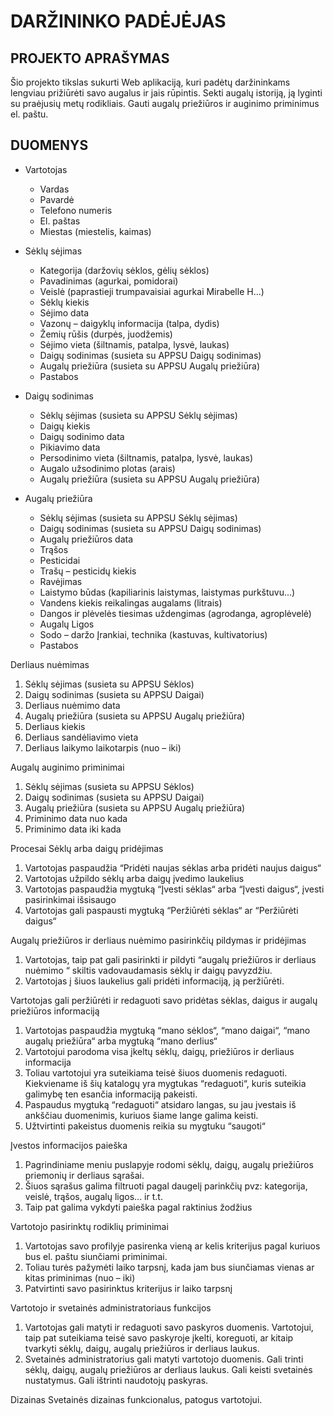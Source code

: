 # DARŽININKO PADĖJĖJAS

## PROJEKTO APRAŠYMAS

Šio projekto tikslas sukurti Web aplikaciją, kuri padėtų daržininkams lengviau prižiūrėti savo augalus ir jais rūpintis. Sekti augalų istoriją, ją lyginti su praėjusių metų rodikliais. Gauti augalų priežiūros ir auginimo priminimus el. paštu.

## DUOMENYS
- Vartotojas
	- Vardas
	- Pavardė
	- Telefono numeris
	- El. paštas
	- Miestas (miestelis, kaimas)	

- Sėklų sėjimas
  - Kategorija (daržovių sėklos, gėlių sėklos)
  - Pavadinimas (agurkai, pomidorai)
  - Veislė (paprastieji trumpavaisiai agurkai Mirabelle H...) 
  - Sėklų kiekis
  - Sėjimo data
  - Vazonų – daigyklų informacija (talpa, dydis)
  - Žemių rūšis (durpės, juodžemis)
  - Sėjimo vieta (šiltnamis, patalpa, lysvė, laukas)
  - Daigų sodinimas (susieta su APPSU Daigų sodinimas)
  - Augalų priežiūra (susieta su APPSU Augalų priežiūra)
  - Pastabos

- Daigų sodinimas
  - Sėklų sėjimas (susieta su APPSU Sėklų sėjimas)
  - Daigų kiekis
  - Daigų sodinimo data
  - Pikiavimo data
  - Persodinimo vieta (šiltnamis, patalpa, lysvė, laukas)
  - Augalo užsodinimo plotas (arais)
  - Augalų priežiūra (susieta su APPSU Augalų priežiūra)

- Augalų priežiūra
  - Sėklų sėjimas (susieta su APPSU Sėklų sėjimas)
  - Daigų sodinimas (susieta su APPSU Daigų sodinimas)
  - Augalų priežiūros data
  - Trąšos
  - Pesticidai
  - Trašų – pesticidų kiekis
  - Ravėjimas
  - Laistymo būdas (kapiliarinis laistymas, laistymas purkštuvu...)
  - Vandens kiekis reikalingas augalams (litrais)
  - Dangos ir plėvelės tiesimas uždengimas (agrodanga, agroplėvelė)
  - Augalų Ligos
  - Sodo – daržo Įrankiai, technika (kastuvas, kultivatorius)
  - Pastabos

Derliaus nuėmimas
1.	Sėklų sėjimas (susieta su APPSU Sėklos)
2.	Daigų sodinimas (susieta su APPSU Daigai)
3.	Derliaus nuėmimo data
4.	Augalų priežiūra (susieta su APPSU Augalų priežiūra)
5.	Derliaus kiekis
6.	Derliaus sandėliavimo vieta
7.	Derliaus laikymo laikotarpis (nuo – iki)

Augalų auginimo priminimai
1.	Sėklų sėjimas (susieta su APPSU Sėklos)
2.	Daigų sodinimas (susieta su APPSU Daigai)
3.	Augalų priežiūra (susieta su APPSU Augalų priežiūra)
4.	Priminimo data nuo kada
5.	Priminimo data iki kada




Procesai
Sėklų arba daigų pridėjimas
1.	Vartotojas paspaudžia  “Pridėti naujas sėklas arba pridėti naujus daigus“
2.	Vartotojas užpildo sėklų arba daigų įvedimo laukelius
3.	Vartotojas paspaudžia mygtuką “Įvesti sėklas“ arba “Įvesti daigus“, įvesti pasirinkimai išsisaugo
4.	Vartotojas gali paspausti mygtuką “Peržiūrėti sėklas“ ar “Peržiūrėti daigus“

Augalų priežiūros ir derliaus nuėmimo pasirinkčių pildymas ir pridėjimas
1.	Vartotojas, taip pat gali pasirinkti ir pildyti “augalų priežiūros ir derliaus nuėmimo “ skiltis vadovaudamasis sėklų ir daigų pavyzdžiu.
2.	Vartotojas į šiuos laukelius gali pridėti informaciją, ją peržiūrėti.

Vartotojas gali peržiūrėti ir redaguoti savo pridėtas sėklas, daigus ir augalų priežiūros informaciją
1.	Vartotojas paspaudžia mygtuką “mano sėklos“,  “mano daigai“, “mano augalų priežiūra“ arba mygtuką “mano derlius“
2.	Vartotojui parodoma visa įkeltų sėklų, daigų, priežiūros ir derliaus informacija
3.	Toliau vartotojui yra suteikiama teisė šiuos duomenis redaguoti. Kiekviename iš šių katalogų yra mygtukas “redaguoti“, kuris suteikia galimybę ten esančia informaciją pakeisti.
4.	Paspaudus mygtuką “redaguoti“ atsidaro langas, su jau įvestais iš ankščiau duomenimis, kuriuos šiame lange galima keisti.
5.	 Užtvirtinti pakeistus duomenis reikia su mygtuku “saugoti“

Įvestos informacijos paieška
1.	Pagrindiniame meniu puslapyje rodomi sėklų, daigų, augalų priežiūros priemonių ir derliaus sąrašai.
2.	Šiuos sąrašus galima filtruoti pagal daugelį parinkčių pvz: kategorija, veislė, trąšos, augalų ligos... ir t.t.
3.	Taip pat galima vykdyti paieška pagal raktinius žodžius

Vartotojo pasirinktų rodiklių priminimai
1.	Vartotojas savo profilyje pasirenka vieną ar kelis kriterijus pagal kuriuos bus el. paštu siunčiami priminimai.
2.	Toliau turės pažymėti laiko tarpsnį, kada jam bus siunčiamas vienas ar kitas priminimas (nuo – iki)  
3.	Patvirtinti savo pasirinktus kriterijus ir laiko tarpsnį

Vartotojo ir svetainės administratoriaus funkcijos
1.	Vartotojas gali matyti ir redaguoti savo paskyros duomenis. Vartotojui, taip pat suteikiama teisė savo paskyroje įkelti, koreguoti, ar kitaip tvarkyti sėklų, daigų, augalų priežiūros ir derliaus laukus.
2.	Svetainės administratorius gali matyti vartotojo duomenis. Gali trinti sėklų, daigų, augalų priežiūros ar derliaus laukus. Gali keisti svetainės nustatymus. Gali ištrinti naudotojų paskyras.

Dizainas
Svetainės dizainas funkcionalus, patogus vartotojui. 
